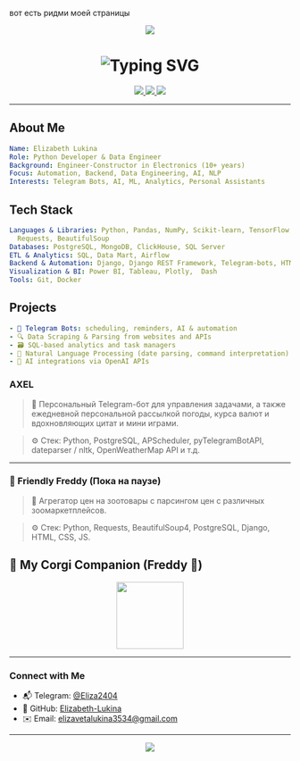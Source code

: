 вот есть ридми моей страницы <!-- Animated Header -->
<p align="center">
  <img src="https://capsule-render.vercel.app/api?type=waving&color=ff69b4&height=200&section=header&text=Welcome%20to%20My%20Profile!&fontSize=40&fontColor=ffffff&animation=fadeIn" />
</p>

<h1 align="center">
  <img src="https://readme-typing-svg.demolab.com?font=Fira+Code&weight=500&size=24&pause=1000&center=true&vCenter=true&color=FF69B4&width=435&lines=Hi%2C+I'm+Elizabeth!;Python+Developer+%7C+AI+Explorer;Telegram+Bots+%7C+ML+%7C+Analytics" alt="Typing SVG" />
</h1>

<p align="center">
  <a href="https://github.com/Elizabeth-Lukina">
    <img src="https://img.shields.io/github/followers/Elizabeth-Lukina?label=Follow&style=social" />
  </a>
  <a href="https://t.me/Eliza2404">
    <img src="https://img.shields.io/badge/Telegram-%40Eliza2404-ff69b4?style=flat&logo=telegram" />
  </a>
  <a href="mailto:elizavetalukina3534@gmail.com">
    <img src="https://img.shields.io/badge/Email-Write%20me-ff69b4?style=flat&logo=gmail" />
  </a>
</p>

---

## About Me

```yaml
Name: Elizabeth Lukina
Role: Python Developer & Data Engineer
Background: Engineer-Constructor in Electronics (10+ years)
Focus: Automation, Backend, Data Engineering, AI, NLP
Interests: Telegram Bots, AI, ML, Analytics, Personal Assistants
```

## Tech Stack

```yaml
Languages & Libraries: Python, Pandas, NumPy, Scikit-learn, TensorFlow, PyTorch, Matplotlib, Plotly, 
  Requests, BeautifulSoup
Databases: PostgreSQL, MongoDB, ClickHouse, SQL Server
ETL & Analytics: SQL, Data Mart, Airflow
Backend & Automation: Django, Django REST Framework, Telegram-bots, HTML, CSS, JS
Visualization & BI: Power BI, Tableau, Plotly,  Dash
Tools: Git, Docker
```

## Projects
```yaml
- 🤖 Telegram Bots: scheduling, reminders, AI & automation
- 🔍 Data Scraping & Parsing from websites and APIs
- 🗃️ SQL-based analytics and task managers
- 🧬 Natural Language Processing (date parsing, command interpretation)
- 🧠 AI integrations via OpenAI APIs
```
### AXEL

> 🧠 Персональный Telegram-бот для управления задачами, а также ежедневной 
> персональной рассылкой погоды, курса валют и вдохновляющих цитат и мини играми.

> ⚙️ Стек: Python, PostgreSQL, APScheduler, pyTelegramBotAPI, dateparser / nltk, OpenWeatherMap API и т.д.

---

### 🐶 Friendly Freddy (Пока на паузе)

> 🧠 Агрегатор цен на зоотовары с парсингом цен с различных зоомаркетплейсов.

> ⚙️ Стек: Python, Requests, BeautifulSoup4, PostgreSQL, Django, HTML, CSS, JS.

## 🐾 My Corgi Companion (Freddy 🐶)

<p align="center">
  <img src="https://99px.ru/sstorage/86/2018/04/image_862304181120109636831.gif" height="120" />
</p>

---

### Connect with Me

- 📬 Telegram: [@Eliza2404](https://t.me/Eliza2404)
- 💼 GitHub: [Elizabeth-Lukina](https://github.com/Elizabeth-Lukina)
- ✉️ Email: elizavetalukina3534@gmail.com



---

<p align="center">
  <img src="https://capsule-render.vercel.app/api?type=waving&color=ff69b4&height=120&section=footer"/>
</p> 
